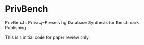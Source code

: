 # PrivBench
PrivBench: Privacy-Preserving Database Synthesis for Benchmark Publishing

This is a initial code for paper review only. 


